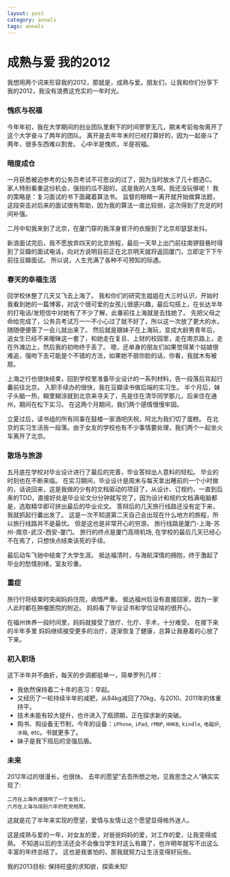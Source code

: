 ```yaml
---
layout: post
category: annals
tags: annals
---
```


成熟与爱 我的2012
===

我想用两个词来形容我的2012，那就是，成熟与爱。朋友们，让我和你们分享下我的2012，我没有浪费这充实的一年时光。

### 愧疚与祝福

今年年初，我在大学期间的创业团队里剩下的时间寥寥无几，期末考前匆匆离开了这个大学奋斗了两年的团队。
离开是去年年末时已经打算好的，因为一起奋斗了两年，很多东西难以割舍。
心中半是愧疚，半是祝福。

### 暗度成仓

一月获悉被迫参考的公务员考试不可思议的过了，因为当时放水了几十题选C。
家人特别看重这份机会，强扭的瓜不甜的，这是我的人生啊，我还没玩够呢！
我的策略是：复习面试的书下面藏着算法书。
监督的眼睛一离开就开始做算法题，这段突击对后来的面试很有帮助，因为我的算法一直比较弱，这次得到了充足的时间补强。

二月中旬我来到了北京，在厦门穿的我浑身冒汗的衣服到了北京却瑟瑟发抖。

新浪面试完后，我不愿放弃四天的北京旅程，最后一天早上出门前往南锣鼓巷时得到了豆瓣的面试电话，向对方说明目前正在北京明天就将返回厦门，立即定下下午前往豆瓣面试。
所以说，人生充满了各种不可预知的际遇。

### 春天的幸福生活

回学校休整了几天又飞去上海了。
我和你们的研究生姐姐在大三时认识，开始时我看到她的一篇博客，对这个很可爱的女孩儿很感兴趣，最后勾搭上，在长达半年的打电话/发短信中对她有了不少了解，此番前往上海就是去找她了。
先把父母之命给完成了，公务员考试万一一不小心过了就不好了，所以这一次放了更大的水，随随便便答了一会儿就出来了。
然后就是跟妹子在上海玩，变成大龄男青年后，追女生已经不来暧昧这一套了，和她走在复旦、上财的校园里，走在南京路上，走在外滩边上，然后我的初吻终于丢了。
嗯，还单身的朋友们如果觉得某个姑娘很难追，强吻下去可能是个不错的方法，如果她不扇你脸的话，你看，我就木有被扇。

上海之行也很快结束，回到学校里准备毕业设计的一系列材料，告一段落后背起行囊前往北京。
入职手续办的很快，我在豆瓣读书做后端的实习生。
半个月后，妹子头脑一热，糊里糊涂就到北京来寻夫了，先是住在清华同学那儿，后来住在通州，期间在松下实习。
在这两个月期间，我们两个感情慢慢牢固。

立夏过后，读书组的所有同事在鼓楼一家酒吧庆祝，阿北为我们切了蛋糕。
在北京的实习生活告一段落。由于女友的学校也有不少事情要处理，我们两个一起坐火车离开了北京。

### 散场与旅游

五月底在学校对毕业设计进行了最后的完善，毕业答辩出人意料的轻松。
毕业的时刻也在不断来临。
在实习期间，毕业设计是周末与每天拿出睡前的一个小时做的，话说回来，这是我做的少有的文档驱动的项目了，从设计、订规约，一直到后来的TDD，直接好处是毕业论文分分钟就写完了，因为设计和规约文档满电脑都是，选取精华即可拼出最后的毕业论文。
答辩后的几天旅行线路还没有定下来，我就抓起行囊出发了。
这是一次不知道第二天自己会出现在什么地方的旅程，所以旅行线路并不是最优。
但是这也是非常开心的穷游。 旅行线路是厦门-上海-苏州-南京-武汉-西安-厦门。
旅行的终点是厦门高琦机场, 在学校的最后几天已经心不在焉了，只想快点结束该死的手续。

最后动车飞驰中结束了大学生涯。
抵达福清时，与海航深情的拥抱，终于激起了毕业的愁情别绪，室友珍重。

### 重症

旅行行将结束时突闻妈妈住院，病情严重。
抵达福州后没有直接回家，因为一家人此时都在肿瘤医院的附近。
妈妈看了毕业证书和学位证啥的很开心。

在福州休养一段时间里，妈妈就接受了放疗、化疗、手术，十分难受。
在接下来的半年多里 妈妈继续接受更多的治疗，逐渐恢复了健康，总算让我悬着的心放了下来。

### 初入职场

这下半年并不曲折，每天的步调都挺单一，简单罗列几样：

* 我依然保持着二十年的恶习：早起。
* 又经历了一轮持续半年的减肥，从84kg减回了70kg，与2010、2011年的体重持平。
* 技术未能有较大提升，也许进入了瓶颈期，正在探求新的突破。
* 购书、购设备无节制，今年的设备：`iPhone`, `iPad`, `rMBP`, `HHKB`, `kindle`, `电磁炉`, `冰箱`, etc。书就更多了。
* 妹子是我下班后的坚强后盾。

### 未来


2012年过的很漫长，也很快。
去年的愿望“去吾所想之地，见我思念之人”确实实现了: 

    二月在上海外滩强吻了一个女孩儿，
    六月在上海与阔别六年的死党相聚。

这就是花了半年来实现的愿望，爱情与友情让这个愿望显得格外迷人。

这是成熟与爱的一年，对女友的爱，对爸爸妈妈的爱，对工作的爱，让我变得成熟。
不知道以后的生活还会不会像当学生时这么有趣了，也许明年就写不出这么丰富的年终总结了。
这也是我害怕的，那我就努力让生活变得好玩些。

我的2013目标: 保持旺盛的求知欲，探索未知!
